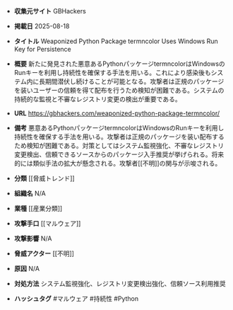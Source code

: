 - **収集元サイト**
GBHackers

- **掲載日**
2025-08-18

- **タイトル**
Weaponized Python Package termncolor Uses Windows Run Key for Persistence

- **概要**
新たに発見された悪意あるPythonパッケージtermncolorはWindowsのRunキーを利用し持続性を確保する手法を用いる。これにより感染後もシステム内に長期間潜伏し続けることが可能となる。攻撃者は正規のパッケージを装いユーザーの信頼を得て配布を行うため検知が困難である。システムの持続的な監視と不審なレジストリ変更の検出が重要である。

- **URL**
https://gbhackers.com/weaponized-python-package-termncolor/

- **備考**
悪意あるPythonパッケージtermncolorはWindowsのRunキーを利用し持続性を確保する手法を用いる。攻撃者は正規のパッケージを装い配布するため検知が困難である。対策としてはシステム監視強化、不審なレジストリ変更検出、信頼できるソースからのパッケージ入手推奨が挙げられる。将来的には類似手法の拡大が懸念される。攻撃者[[不明]]の関与が示唆される。

- **分類**
[[脅威トレンド]]

- **組織名**
N/A

- **業種**
[[産業分類]]

- **攻撃手口**
[[マルウェア]]

- **攻撃影響**
N/A

- **脅威アクター**
[[不明]]

- **原因**
N/A

- **対処方法**
システム監視強化、レジストリ変更検出強化、信頼ソース利用推奨

- **ハッシュタグ**
#マルウェア #持続性 #Python
